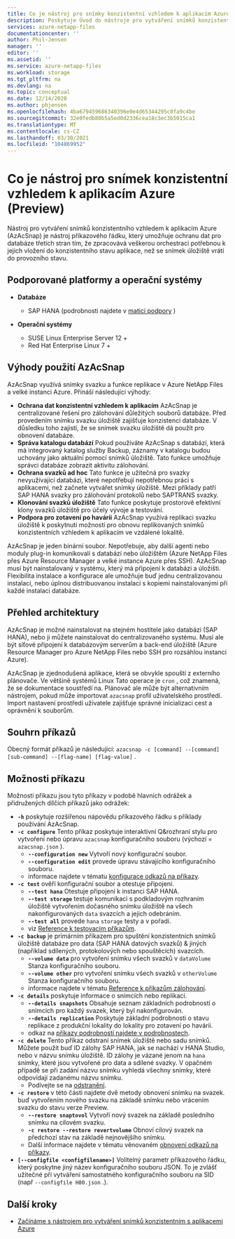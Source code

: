 ```yaml
---
title: Co je nástroj pro snímky konzistentní vzhledem k aplikacím Azure pro Azure NetApp Files | Microsoft Docs
description: Poskytuje Úvod do nástroje pro vytváření snímků konzistentního vzhledem k aplikacím Azure, který můžete použít s Azure NetApp Files.
services: azure-netapp-files
documentationcenter: ''
author: Phil-Jensen
manager: ''
editor: ''
ms.assetid: ''
ms.service: azure-netapp-files
ms.workload: storage
ms.tgt_pltfrm: na
ms.devlang: na
ms.topic: conceptual
ms.date: 12/14/2020
ms.author: phjensen
ms.openlocfilehash: 4ba679459686340396e0e4d65344295c0fa9c4be
ms.sourcegitcommit: 32e0fedb80b5a5ed0d2336cea18c3ec3b5015ca1
ms.translationtype: MT
ms.contentlocale: cs-CZ
ms.lasthandoff: 03/30/2021
ms.locfileid: "104869952"
---
```

# <a name="what-is-azure-application-consistent-snapshot-tool-preview"></a>Co je nástroj pro snímek konzistentní vzhledem k aplikacím Azure (Preview)

Nástroj pro vytváření snímků konzistentního vzhledem k aplikacím Azure (AzAcSnap) je nástroj příkazového řádku, který umožňuje ochranu dat pro databáze třetích stran tím, že zpracovává veškerou orchestraci potřebnou k jejich vložení do konzistentního stavu aplikace, než se snímek úložiště vrátí do provozního stavu.

## <a name="supported-platforms-and-os"></a>Podporované platformy a operační systémy

- **Databáze**
  - SAP HANA (podrobnosti najdete v [matici podpory](azacsnap-get-started.md#snapshot-support-matrix-from-sap) )

- **Operační systémy**
  - SUSE Linux Enterprise Server 12 +
  - Red Hat Enterprise Linux 7 +

## <a name="benefits-of-using-azacsnap"></a>Výhody použití AzAcSnap

AzAcSnap využívá snímky svazku a funkce replikace v Azure NetApp Files a velké instanci Azure.  Přináší následující výhody:

- **Ochrana dat konzistentní vzhledem k aplikacím** AzAcSnap je centralizované řešení pro zálohování důležitých souborů databáze. Před provedením snímku svazku úložiště zajišťuje konzistenci databáze. V důsledku toho zajistí, že se snímek svazku úložiště dá použít pro obnovení databáze.
- **Správa katalogu databází** Pokud používáte AzAcSnap s databází, která má integrovaný katalog služby Backup, záznamy v katalogu budou uchovány jako aktuální pomocí snímků úložiště.  Tato funkce umožňuje správci databáze zobrazit aktivitu zálohování.
- **Ochrana svazků ad hoc** Tato funkce je užitečná pro svazky nevyužívající databázi, které nepotřebují nepotřebnou práci s aplikacemi, než začnete vytvářet snímky úložiště.  Mezi příklady patří SAP HANA svazky pro zálohování protokolů nebo SAPTRANS svazky.
- **Klonování svazků úložiště** Tato funkce poskytuje prostorově efektivní klony svazků úložiště pro účely vývoje a testování.
- **Podpora pro zotavení po havárii** AzAcSnap využívá replikaci svazku úložiště k poskytnutí možností pro obnovu replikovaných snímků konzistentních vzhledem k aplikacím ve vzdálené lokalitě.

AzAcSnap je jeden binární soubor.  Nepotřebuje, aby další agenti nebo moduly plug-in komunikovali s databází nebo úložištěm (Azure NetApp Files přes Azure Resource Manager a velké instance Azure přes SSH).  AzAcSnap musí být nainstalovaný v systému, který má připojení k databázi a úložišti.  Flexibilita instalace a konfigurace ale umožňuje buď jednu centralizovanou instalaci, nebo úplnou distribuovanou instalaci s kopiemi nainstalovanými při každé instalaci databáze.

## <a name="architecture-overview"></a>Přehled architektury

AzAcSnap je možné nainstalovat na stejném hostitele jako databázi (SAP HANA), nebo ji můžete nainstalovat do centralizovaného systému.  Musí ale být síťové připojení k databázovým serverům a back-end úložiště (Azure Resource Manager pro Azure NetApp Files nebo SSH pro rozsáhlou instanci Azure).

AzAcSnap je zjednodušená aplikace, která se obvykle spouští z externího plánovače.  Ve většině systémů Linux Tato operace je `cron` , což znamená, že se dokumentace soustředí na.  Plánovač ale může být alternativním nástrojem, pokud může importovat `azacsnap` profil uživatelského prostředí.  Import nastavení prostředí uživatele zajišťuje správné inicializaci cest a oprávnění k souborům.

## <a name="command-synopsis"></a>Souhrn příkazů

Obecný formát příkazů je následující: `azacsnap -c [command] --[command] [sub-command] --[flag-name] [flag-value]` .

## <a name="command-options"></a>Možnosti příkazu

Možnosti příkazu jsou tyto příkazy v podobě hlavních odrážek a přidružených dílčích příkazů jako odrážek:

- **`-h`** poskytuje rozšířenou nápovědu příkazového řádku s příklady používání AzAcSnap.
- **`-c configure`** Tento příkaz poskytuje interaktivní Q&rozhraní stylu pro vytvoření nebo úpravu `azacsnap` konfiguračního souboru (výchozí = `azacsnap.json` ).
  - **`--configuration new`** Vytvoří nový konfigurační soubor.
  - **`--configuration edit`** provede úpravu stávajícího konfiguračního souboru.
  - informace najdete v tématu [konfigurace odkazů na příkazy](azacsnap-cmd-ref-configure.md).
- **`-c test`** ověří konfigurační soubor a otestuje připojení.
  - **`--test hana`**  Otestuje připojení k instanci SAP HANA.
  - **`--test storage`** testuje komunikaci s podkladovým rozhraním úložiště vytvořením dočasného snímku úložiště na všech nakonfigurovaných `data` svazcích a jejich odebráním.
  - **`--test all`** provede `hana` `storage` testy a v pořadí.
  - viz [Reference k testovacím příkazům](azacsnap-cmd-ref-test.md).
- **`-c backup`** je primárním příkazem pro spuštění konzistentních snímků úložiště databáze pro data (SAP HANA datových svazků) & jiných (například sdílených, protokolových nebo spouštěcích) svazcích.
  - **`--volume data`** pro vytvoření snímku všech svazků v `dataVolume` Stanza konfiguračního souboru.
  - **`--volume other`** pro vytvoření snímku všech svazků v `otherVolume` Stanza konfiguračního souboru.
  - informace najdete v tématu [Reference k příkazům zálohování](azacsnap-cmd-ref-backup.md).
- **`-c details`** poskytuje informace o snímcích nebo replikaci.
  - **`--details snapshots`** Obsahuje seznam základních podrobností o snímcích pro každý svazek, který byl nakonfigurován.
  - **`--details replication`** Poskytuje základní podrobnosti o stavu replikace z produkční lokality do lokality pro zotavení po havárii.
  - odkaz na [příkazy podrobností najdete v podrobnostech](azacsnap-cmd-ref-details.md).
- **`-c delete`** Tento příkaz odstraní snímek úložiště nebo sadu snímků. Můžete použít buď ID zálohy SAP HANA, jak se nachází v HANA Studio, nebo v názvu snímku úložiště. ID zálohy je vázané jenom na `hana` snímky, které jsou vytvořené pro data a sdílené svazky. V opačném případě se při zadání názvu snímku vyhledá všechny snímky, které odpovídají zadanému názvu snímku.
  - Podívejte se na [odstranění](azacsnap-cmd-ref-delete.md).
- **`-c restore`** v této části najdete dvě metody obnovení snímku na svazek. buď vytvořením nového svazku na základě snímku nebo vrácením svazku do stavu verze Preview.
  - **`--restore snaptovol`** Vytvoří nový svazek na základě posledního snímku na cílovém svazku.
  - **`-c restore --restore revertvolume`** Obnoví cílový svazek na předchozí stav na základě nejnovějšího snímku.
  - Další informace najdete v tématu věnovaném [obnovení odkazů na příkazy](azacsnap-cmd-ref-restore.md).
- **`[--configfile <configfilename>]`** Volitelný parametr příkazového řádku, který poskytne jiný název konfiguračního souboru JSON.  To je zvlášť užitečné při vytváření samostatného konfiguračního souboru na SID (např `--configfile H80.json` .).

## <a name="next-steps"></a>Další kroky

- [Začínáme s nástrojem pro vytváření snímků konzistentním s aplikacemi Azure](azacsnap-get-started.md)
